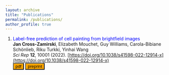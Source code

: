 ```yaml
---
layout: archive
title: "Publications"
permalink: /publications/
author_profile: true
---
```


1. <span style="color:blue">Label-free prediction of cell painting from brightfield images</span>  
**Jan Cross-Zamirski**, Elizabeth Mouchet, Guy Williams, Carola-Bibiane Schönlieb, Riku Turkki, Yinhai Wang  
*Sci Rep* **12**, 10001 (2022). [https://doi.org/10.1038/s41598-022-12914-x](https://doi.org/10.1038/s41598-022-12914-x)      
[<button type="button" class="btn btn-info" style="background-color:orange">pdf</button>](https://www.nature.com/articles/s41598-022-12914-x.pdf) [<button type="button" class="btn btn-info" style="background-color:orange">preprint</button>](https://www.biorxiv.org/content/10.1101/2021.11.05.467394v1.full.pdf)
